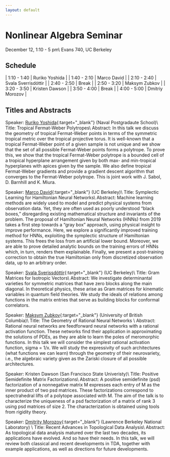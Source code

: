 ```yaml
---
layout: default
---
```



# Nonlinear Algebra Seminar
December 12, 1:10 - 5 pm\\
Evans 740, UC Berkeley

## Schedule

| 1:10 - 1:40 | Ruriko Yoshida |
| 1:40 - 2:10 | Marco David |
| 2:10 - 2:40 | Svala Sverrisdóttir  |
| 2:40 - 2:50 | Break |
| 2:50 - 3:20 | Maksym Zubkov |
| 3:20 - 3:50 | Kristen Dawson  |
| 3:50 - 4:00 | Break |
| 4:00 - 5:00 | Dmitriy Morozov |

## Titles and Abstracts




<span class="header-color">Speaker:</span>
[Ruriko Yoshida](http://www.polytopes.net){:target="_blank"} (Naval Postgradaute School)\\
<span class="header-color">Title:</span>
Tropical Fermat-Weber Polytropes\\
<span class="header-color">Abstract:</span>
In this talk we discuss the geometry of tropical Fermat-Weber points in terms of the symmetric tropical metric over the tropical projective torus.  It is well-known that a tropical Fermat-Weber point of a given sample is not unique and we show that the set of all possible Fermat-Weber points forms a polytrope. To prove this, we show that the tropical Fermat-Weber polytrope is a bounded cell of a tropical hyperplane arrangement given by both max- and min-tropical hyperplanes with apices given by the sample. We also define tropical Fermat-Weber gradients and provide a gradient descent algorithm that converges to the Fermat-Weber polytrope.  This is joint work with J. Sabol, D. Barnhill and K. Miura. 


<span class="header-color">Speaker:</span>
[Marco David](https://physics.berkeley.edu/people/marco-david){:target="_blank"} (UC Berkeley)\\
<span class="header-color">Title:</span>
Symplectic Learning for Hamiltonian Neural Networks\\
<span class="header-color">Abstract:</span>
Machine learning methods are widely used to model and predict physical systems from observation data. Yet, they are often used as poorly understood “black boxes,” disregarding existing mathematical structure and invariants of the problem. The proposal of Hamiltonian Neural Networks (HNNs) from 2019 takes a first step towards a “gray box” approach, using physical insight to improve performance. Here, we explore a significantly improved training method for HNNs, exploiting the symplectic structure of Hamiltonian systems. This frees the loss from an artificial lower bound. Moreover, we are able to prove detailed analytic bounds on the training errors of HNNs which, in turn, renders them explainable. Finally, we present a post-training correction to obtain the true Hamiltonian only from discretized observation data, up to an arbitrary order.

<span class="header-color">Speaker:</span>
[Svala Sverissdóttir](https://math.berkeley.edu/~svala/){:target="_blank"} (UC Berkeley)\\
<span class="header-color">Title:</span>
Gram Matrices for Isotropic Vectors\\
<span class="header-color">Abstract:</span>
We investigate determinantal varieties
for symmetric matrices that have
zero blocks along the main diagonal.
In theoretical physics,  these arise as Gram matrices for
kinematic variables in quantum field theories.
We study the ideals of relations among
functions in the matrix entries
that serve as building blocks for conformal correlators.





<span class="header-color">Speaker:</span>
[Maksym Zubkov](https://maksymzubkov.info){:target="_blank"} (University of British Columbia)\\
<span class="header-color">Title:</span>
The Geometry of Rational Neural Networks \\
<span class="header-color">Abstract:</span>
Rational neural networks are feedforward neural networks with a rational activation function. These networks find their application in approximating the solutions of PDEs, as they are able to learn the poles of meromorphic functions. In this talk we will consider the simplest rational activation function, sigma = 1/x. We will study the expressivity of such architectures (what functions we can learn) through the geometry of their neurovariety, i.e., the algebraic variety given as the Zariski closure of all possible architectures.

<span class="header-color">Speaker:</span>
Kristen Dawson (San Francisco State Univeristy)\\
<span class="header-color">Title:</span>
Positive Semidefinite Matrix Factorizations\\
<span class="header-color">Abstract:</span>
A positive semidefinite (psd) factorization of a nonnegative matrix M expresses each entry of M as the inner product of two psd matrices. These factorizations correspond to spectrahedral lifts of a polytope associated with M. The aim of the talk is to characterize the uniqueness of a psd factorization of a matrix of rank 3 using psd matrices of size 2. The characterization is obtained using tools from rigidity theory.


<span class="header-color">Speaker:</span>
[Dmitrity Morozov](https://www.mrzv.org){:target="_blank"} (Lawrence Berkeley National Laboratory) \\
<span class="header-color">Title:</span>
Recent Advances in Topological Data Analysis\\
<span class="header-color">Abstract:</span>
As topological data analysis matured over the last two decades, its applications
have evolved. And so have their needs. In this talk, we will review both
classical and recent developments in TDA, together with example applications, as
well as directions for future developments.

